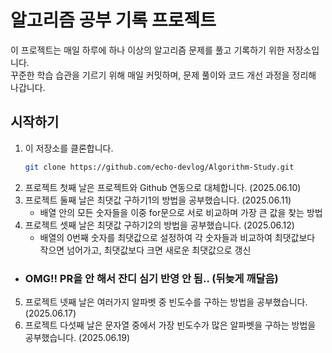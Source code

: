 # 알고리즘 공부 기록 프로젝트

이 프로젝트는 매일 하루에 하나 이상의 알고리즘 문제를 풀고 기록하기 위한 저장소입니다.  
꾸준한 학습 습관을 기르기 위해 매일 커밋하며, 문제 풀이와 코드 개선 과정을 정리해 나갑니다.

## 시작하기

1. 이 저장소를 클론합니다.
   ```bash
   git clone https://github.com/echo-devlog/Algorithm-Study.git

2. 프로젝트 첫째 날은 프로젝트와 Github 연동으로 대체합니다. (2025.06.10)
3. 프로젝트 둘째 날은 최댓값 구하기1의 방법을 공부했습니다. (2025.06.11)
   - 배열 안의 모든 숫자들을 이중 for문으로 서로 비교하며 가장 큰 값을 찾는 방법
4. 프로젝트 셋째 날은 최댓값 구하기2의 방법을 공부했습니다. (2025.06.12)
   - 배열의 0번째 숫자를 최댓값으로 설정하여 각 숫자들과 비교하여 최댓값보다 작으면 넘어가고, 최댓값보다 크면 새로운 최댓값으로 갱신 
   
- ### OMG!! PR을 안 해서 잔디 심기 반영 안 됨.. (뒤늦게 깨달음)

5. 프로젝트 넷째 날은 여러가지 알파벳 중 빈도수를 구하는 방법을 공부했습니다. (2025.06.17)
6. 프로젝트 다섯째 날은 문자열 중에서 가장 빈도수가 많은 알파벳을 구하는 방법을 공부했습니다. (2025.06.19)